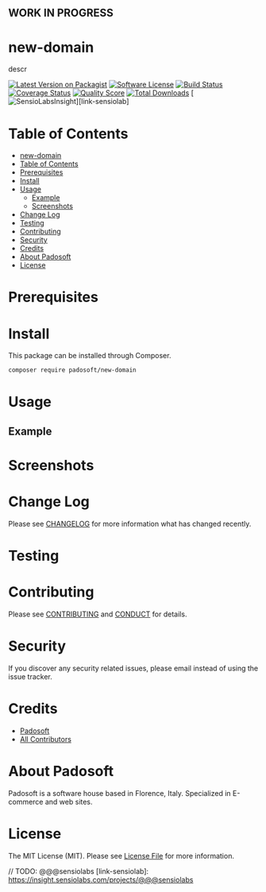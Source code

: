 ## WORK IN PROGRESS
# new-domain
descr

[![Latest Version on Packagist][ico-version]][link-packagist]
[![Software License][ico-license]](LICENSE.md)
[![Build Status][ico-travis]][link-travis]
[![Coverage Status][ico-scrutinizer]][link-scrutinizer]
[![Quality Score][ico-code-quality]][link-code-quality]
[![Total Downloads][ico-downloads]][link-downloads]
[![SensioLabsInsight][ico-sensiolab]][link-sensiolab]



Table of Contents
=================

  * [new-domain](#new-domain)
  * [Table of Contents](#table-of-contents)
  * [Prerequisites](#prerequisites)
  * [Install](#install)
  * [Usage](#usage)
    * [Example](#example)
    * [Screenshots](#screenshoots)
  * [Change Log](#change-log)
  * [Testing](#testing)
  * [Contributing](#contributing)
  * [Security](#security)
  * [Credits](#credits)
  * [About Padosoft](#about-padosoft)
  * [License](#license)


# Prerequisites


# Install

This package can be installed through Composer.

``` bash
composer require padosoft/new-domain
```

# Usage

## Example

# Screenshots

# Change Log
Please see [CHANGELOG](CHANGELOG.md) for more information what has changed recently.

# Testing

# Contributing

Please see [CONTRIBUTING](CONTRIBUTING.md) and [CONDUCT](CONDUCT.md) for details.

# Security

If you discover any security related issues, please email  instead of using the issue tracker.

# Credits

- [Padosoft](https://github.com/padosoft)
- [All Contributors](../../contributors)

# About Padosoft
Padosoft is a software house based in Florence, Italy. Specialized in E-commerce and web sites.

# License

The MIT License (MIT). Please see [License File](LICENSE.md) for more information.


[ico-version]: https://img.shields.io/packagist/v/padosoft/new-domain.svg?style=flat-square
[ico-license]: https://img.shields.io/badge/license-MIT-brightgreen.svg?style=flat-square
[ico-travis]: https://img.shields.io/travis/padosoft/new-domain/master.svg?style=flat-square
[ico-scrutinizer]: https://img.shields.io/scrutinizer/coverage/g/padosoft/new-domain.svg?style=flat-square
[ico-code-quality]: https://img.shields.io/scrutinizer/g/padosoft/new-domain.svg?style=flat-square
[ico-downloads]: https://img.shields.io/packagist/dt/padosoft/new-domain.svg?style=flat-square
[ico-sensiolab]: https://insight.sensiolabs.com/projects/@@@sensiolab/small.png

[link-packagist]: https://packagist.org/packages/padosoft/new-domain
[link-travis]: https://travis-ci.org/padosoft/new-domain
[link-scrutinizer]: https://scrutinizer-ci.com/g/padosoft/new-domain/code-structure
[link-code-quality]: https://scrutinizer-ci.com/g/padosoft/new-domain
[link-downloads]: https://packagist.org/packages/padosoft/new-domain
// TODO: @@@sensiolabs
[link-sensiolab]: https://insight.sensiolabs.com/projects/@@@sensiolabs
